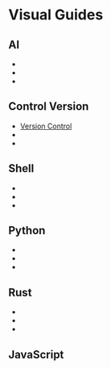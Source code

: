 # Visual Guides


## AI
-
-
-

## Control Version
- [Version Control](#)
-
-

## Shell 
-
-
-

## Python
-
-
-

## Rust 
-
-
-

## JavaScript
